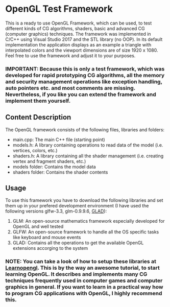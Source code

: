 # OpenGL Test Framework

This is a ready to use OpenGL Framework, which can be used, to test different kinds of CG algorithms, shaders, basic and advanced CG (computer graphics) techniques. The framework was implemented in C/C++ using Visual Studio 2017 and the STL library (no OOP). In its default implementation the application displays as an example a triangle with interpolated colors and the viewport dimensions are of size 1920 x 1080. Feel free to use the framework and adjust it to your purposes. 

### IMPORTANT: Because this is only a test framework, which was developed for rapid prototyping CG algorithms, all the memory and security management operations like exception handling, auto pointers etc. and most comments are missing. Nevertheless, if you like you can extend the framework and implement them yourself. 

## Content Description
The OpenGL framework consists of the following files, libraries and folders:
* main.cpp: The main C++ file (starting point)
* models.h: A library containing operations to read data of the model (i.e. vertices, colors, etc.)
* shaders.h: A library containing all the shader management (i.e. creating vertex and fragment shaders, etc.) 
* models folder: Contains the model data
* shaders folder: Contains the shader contents

## Usage
To use this framework you have to download the following libraries and set them up in your prefered development environment (I have used the following versions glfw-3.3, glm-0.9.9.6, [GLAD](https://glad.dav1d.de/)):
1. GLM: An open-source mathematics framework especially developed for OpenGL and well tested
2. GLFW: An open-source framework to handle all the OS specific tasks like keyboard and mouse events
3. GLAD: Contains all the operations to get the available OpenGL extensions accorging to the system

### NOTE: You can take a look of how to setup these libraries at [Learnopengl](https://learnopengl.com/Introduction). This is by the way an awesome tutorial, to start learning OpenGL. It describes and implements many CG techniques frequently used in computer games and computer graphics in general. If you want to learn in a practical way how to program CG applications with OpenGL, I highly recommend this.